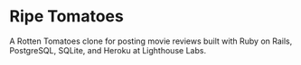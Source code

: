 # Ripe Tomatoes

A Rotten Tomatoes clone for posting movie reviews built with Ruby on Rails, PostgreSQL, SQLite, and Heroku at Lighthouse Labs.
